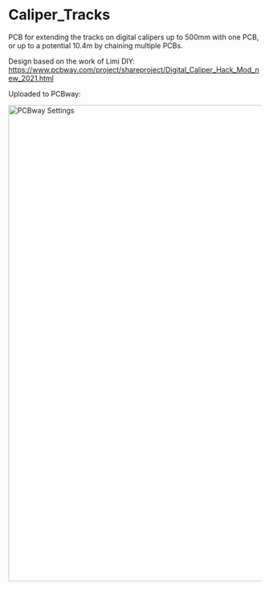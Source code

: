 # Caliper_Tracks
PCB for extending the tracks on digital calipers up to 500mm with one PCB, or up to a potential 10.4m by chaining multiple PCBs.


Design based on the work of Limi DIY:
  https://www.pcbway.com/project/shareproject/Digital_Caliper_Hack_Mod_new_2021.html
  
Uploaded to PCBway: 
  
  <img width="948" alt="PCBway Settings" src="https://user-images.githubusercontent.com/14310267/162711058-86543b25-9418-48c6-891e-c23187d46e3a.png">

